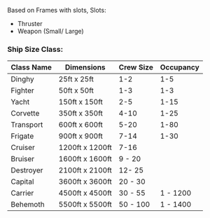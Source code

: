 Based on Frames with slots,
Slots:
- Thruster
- Weapon (Small/ Large)


### Ship Size Class:

| Class Name | Dimensions      | Crew Size | Occupancy |
| ---------- | --------------- | --------- | --------- |
| Dinghy     | 25ft x 25ft     | 1-2       | 1-5       |
| Fighter    | 50ft x 50ft     | 1-3       | 1-3       |
| Yacht      | 150ft x 150ft   | 2-5       | 1-15      |
| Corvette   | 350ft x 350ft   | 4-10      | 1-25      |
| Transport  | 600ft x 600ft   | 5-20      | 1-80      |
| Frigate    | 900ft x 900ft   | 7-14      | 1-30      |
| Cruiser    | 1200ft x 1200ft | 7-16      |           |
| Bruiser    | 1600ft x 1600ft | 9 - 20    |           |
| Destroyer  | 2100ft x 2100ft | 12- 25    |           |
| Capital    | 3600ft x 3600ft | 20 - 30   |           |
| Carrier    | 4500ft x 4500ft | 30 - 55   | 1 - 1200  |
| Behemoth   | 5500ft x 5500ft | 50 - 100  | 1 - 1400  |
